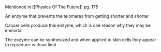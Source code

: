 Mentioned in [[Physics Of The Future]] pg. 175

An enzyme that prevents the telomeres from getting shorter and shorter

Cancer cells produce this enzyme, which is one reason why they may be immortal

The enzyme can be synthesized and when applied to skin cells they appear to reproduce without limit